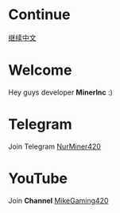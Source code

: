 # Continue
[继续中文](https://github.com/MinerInc/.github/blob/main/README-ch.md)
# Welcome
Hey guys developer **MinerInc** :)
# Telegram
Join Telegram [NurMiner420](https://t.me/hkemoji23)
# YouTube
Join **Channel** [MikeGaming420](https://m.youtube.com/@MikeGaming420/featured)
